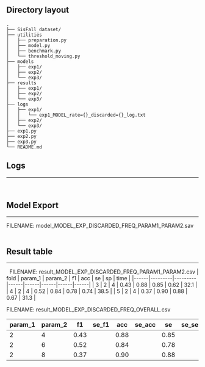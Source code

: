 
## Directory layout
    .
    ├── SisFall_dataset/                  
    ├── utilities    
    │   ├── preparation.py
    │   ├── model.py
    │   ├── benchmark.py
    │   └── threshold_moving.py  
    ├── models
    │   ├── exp1/
    │   ├── exp2/
    │   └── exp3/   
    ├── results
    │   ├── exp1/
    │   ├── exp2/
    │   └── exp3/
    ├── logs
    │   ├── exp1/
    │   │   └── exp1_MODEL_rate={}_discarded={}_log.txt
    │   ├── exp2/
    │   └── exp3/  
    ├── exp1.py
    ├── exp2.py
    ├── exp3.py
    └── README.md

## Logs
--- 
&nbsp;
&nbsp;

## Model Export 
---
FILENAME: model_MODEL_EXP_DISCARDED_FREQ_PARAM1_PARAM2.sav
&nbsp;
&nbsp;
## Result table
---
&nbsp;
FILENAME: result_MODEL_EXP_DISCARDED_FREQ_PARAM1_PARAM2.csv
| fold | param_1 | param_2 | f1   | acc  | se   | sp   | time |
|------|---------|---------|------|------|------|------|------|
| 3    | 2       | 4       | 0.43 | 0.88 | 0.85 | 0.62 | 32.1 |
| 4    | 2       | 4       | 0.52 | 0.84 | 0.78 | 0.74 | 38.5 |
| 5    | 2       | 4       | 0.37 | 0.90 | 0.88 | 0.67 | 31.3 |

FILENAME: result_MODEL_EXP_DISCARDED_FREQ_OVERALL.csv

| param_1 | param_2 | f1   | se_f1 | acc  | se_acc | se   | se_se | sp   | se_sp | time |   se_time |
|---------|---------|------|-------|------|--------|------|-------|------|-------|------|  ---------|
| 2       | 4       | 0.43 |       | 0.88 |        | 0.85 |       | 0.62 |       | 32.1 |           |
| 2       | 6       | 0.52 |       | 0.84 |        | 0.78 |       | 0.74 |       | 38.5 |           |
| 2       | 8       | 0.37 |       | 0.90 |        | 0.88 |       | 0.67 |       | 31.3 |           |